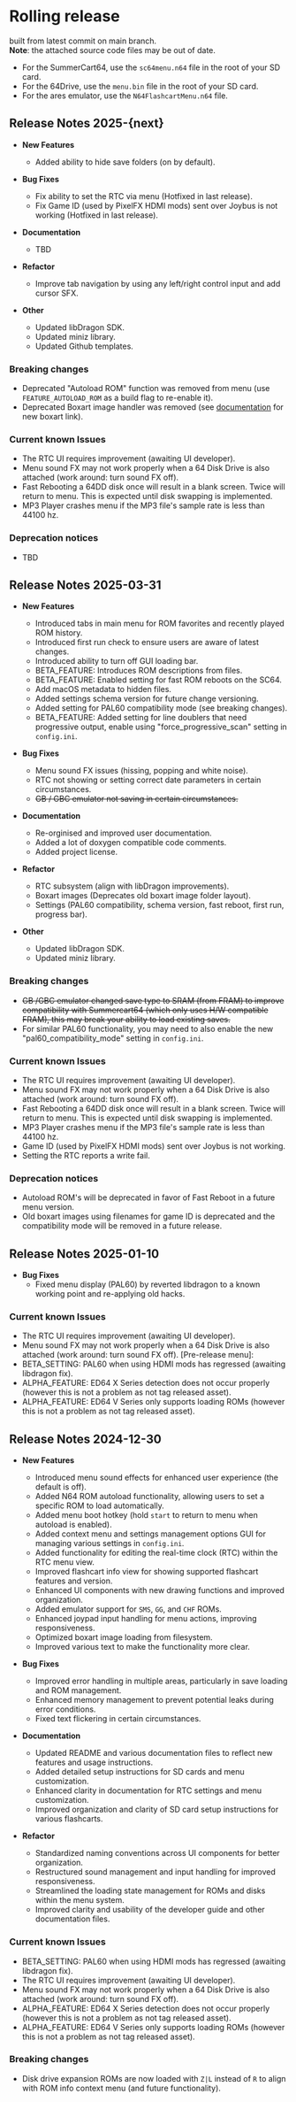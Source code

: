 # Rolling release
built from latest commit on main branch.  
**Note**: the attached source code files may be out of date.

- For the SummerCart64, use the `sc64menu.n64` file in the root of your SD card.
- For the 64Drive, use the `menu.bin` file in the root of your SD card.
- For the ares emulator, use the `N64FlashcartMenu.n64` file.

## Release Notes 2025-{next}

- **New Features**
	- Added ability to hide save folders (on by default).


- **Bug Fixes**
	- Fix ability to set the RTC via menu (Hotfixed in last release).
	- Fix Game ID (used by PixelFX HDMI mods) sent over Joybus is not working (Hotfixed in last release).


- **Documentation**
	- TBD


- **Refactor**
	- Improve tab navigation by using any left/right control input and add cursor SFX.

- **Other**
	- Updated libDragon SDK.
	- Updated miniz library.
	- Updated Github templates.

### Breaking changes
* Deprecated "Autoload ROM" function was removed from menu (use `FEATURE_AUTOLOAD_ROM` as a build flag to re-enable it).
* Deprecated Boxart image handler was removed (see [documentation](./docs/19_gamepak_boxart.md) for new boxart link).


### Current known Issues
* The RTC UI requires improvement (awaiting UI developer).
* Menu sound FX may not work properly when a 64 Disk Drive is also attached (work around: turn sound FX off).
* Fast Rebooting a 64DD disk once will result in a blank screen. Twice will return to menu. This is expected until disk swapping is implemented.
* MP3 Player crashes menu if the MP3 file's sample rate is less than 44100 hz.


### Deprecation notices
* TBD


## Release Notes 2025-03-31

- **New Features**
	- Introduced tabs in main menu for ROM favorites and recently played ROM history.
	- Introduced first run check to ensure users are aware of latest changes.
	- Introduced ability to turn off GUI loading bar.
	- BETA_FEATURE: Introduces ROM descriptions from files.
	- BETA_FEATURE: Enabled setting for fast ROM reboots on the SC64.
	- Add macOS metadata to hidden files.
	- Added settings schema version for future change versioning.
	- Added setting for PAL60 compatibility mode (see breaking changes).
	- BETA_FEATURE: Added setting for line doublers that need progressive output, enable using "force_progressive_scan" setting in `config.ini`.


- **Bug Fixes**
	- Menu sound FX issues (hissing, popping and white noise).
	- RTC not showing or setting correct date parameters in certain circumstances.
	- ~~GB / GBC emulator not saving in certain circumstances.~~


- **Documentation**
	- Re-orginised and improved user documentation.
	- Added a lot of doxygen compatible code comments.
	- Added project license.


- **Refactor**
	- RTC subsystem (align with libDragon improvements).
	- Boxart images (Deprecates old boxart image folder layout).
	- Settings (PAL60 compatibility, schema version, fast reboot, first run, progress bar).

- **Other**
	- Updated libDragon SDK.
	- Updated miniz library.

### Breaking changes
* ~~GB /GBC emulator changed save type to SRAM (from FRAM) to improve compatibility with Summercart64 (which only uses H/W compatible FRAM), this may break your ability to load existing saves.~~
* For similar PAL60 functionality, you may need to also enable the new "pal60_compatibility_mode" setting in `config.ini`.


### Current known Issues
* The RTC UI requires improvement (awaiting UI developer).
* Menu sound FX may not work properly when a 64 Disk Drive is also attached (work around: turn sound FX off).
* Fast Rebooting a 64DD disk once will result in a blank screen. Twice will return to menu. This is expected until disk swapping is implemented.
* MP3 Player crashes menu if the MP3 file's sample rate is less than 44100 hz.
* Game ID (used by PixelFX HDMI mods) sent over Joybus is not working.
* Setting the RTC reports a write fail.


### Deprecation notices
* Autoload ROM's will be deprecated in favor of Fast Reboot in a future menu version.
* Old boxart images using filenames for game ID is deprecated and the compatibility mode will be removed in a future release.


## Release Notes 2025-01-10

- **Bug Fixes**
	- Fixed menu display (PAL60) by reverted libdragon to a known working point and re-applying old hacks.

### Current known Issues
* The RTC UI requires improvement (awaiting UI developer).
* Menu sound FX may not work properly when a 64 Disk Drive is also attached (work around: turn sound FX off).
[Pre-release menu]:
* BETA_SETTING: PAL60 when using HDMI mods has regressed (awaiting libdragon fix).
* ALPHA_FEATURE: ED64 X Series detection does not occur properly (however this is not a problem as not tag released asset).
* ALPHA_FEATURE: ED64 V Series only supports loading ROMs (however this is not a problem as not tag released asset).


## Release Notes 2024-12-30

- **New Features**
	- Introduced menu sound effects for enhanced user experience (the default is off).
	- Added N64 ROM autoload functionality, allowing users to set a specific ROM to load automatically.
	- Added menu boot hotkey (hold `start` to return to menu when autoload is enabled).
	- Added context menu and settings management options GUI for managing various settings in `config.ini`.
	- Added functionality for editing the real-time clock (RTC) within the RTC menu view.
	- Improved flashcart info view for showing supported flashcart features and version.
	- Enhanced UI components with new drawing functions and improved organization.
	- Added emulator support for `SMS`, `GG`, and `CHF` ROMs.
	- Enhanced joypad input handling for menu actions, improving responsiveness.
	- Optimized boxart image loading from filesystem.
	- Improved various text to make the functionality more clear.

- **Bug Fixes**
	- Improved error handling in multiple areas, particularly in save loading and ROM management.
	- Enhanced memory management to prevent potential leaks during error conditions.
	- Fixed text flickering in certain circumstances.

- **Documentation**
	- Updated README and various documentation files to reflect new features and usage instructions.
	- Added detailed setup instructions for SD cards and menu customization.
	- Enhanced clarity in documentation for RTC settings and menu customization.
	- Improved organization and clarity of SD card setup instructions for various flashcarts.

- **Refactor**
	- Standardized naming conventions across UI components for better organization.
	- Restructured sound management and input handling for improved responsiveness.
	- Streamlined the loading state management for ROMs and disks within the menu system.
	- Improved clarity and usability of the developer guide and other documentation files.

### Current known Issues
* BETA_SETTING: PAL60 when using HDMI mods has regressed (awaiting libdragon fix).
* The RTC UI requires improvement (awaiting UI developer).
* Menu sound FX may not work properly when a 64 Disk Drive is also attached (work around: turn sound FX off).
* ALPHA_FEATURE: ED64 X Series detection does not occur properly (however this is not a problem as not tag released asset).
* ALPHA_FEATURE: ED64 V Series only supports loading ROMs (however this is not a problem as not tag released asset).

### Breaking changes
* Disk drive expansion ROMs are now loaded with `Z|L` instead of `R` to align with ROM info context menu (and future functionality).
